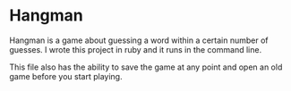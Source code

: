 # Hangman

Hangman is a game about guessing a word within a certain number of guesses.
I wrote this project in ruby and it runs in the command line.

This file also has the ability to save the game at any point and open an old game before you start playing.
